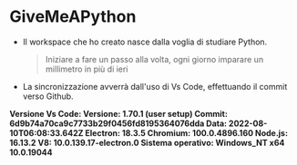 # GiveMeAPython

- Il workspace che ho creato nasce dalla voglia di studiare Python.
	> Iniziare a fare un passo alla volta, ogni giorno imparare un millimetro  in più di ieri

- La sincronizzazione avverrà dall'uso di Vs Code, effettuando il commit verso Github.

**Versione Vs Code: 
Versione: 1.70.1 (user setup)
Commit: 6d9b74a70ca9c7733b29f0456fd8195364076dda
Data: 2022-08-10T06:08:33.642Z
Electron: 18.3.5
Chromium: 100.0.4896.160
Node.js: 16.13.2
V8: 10.0.139.17-electron.0
Sistema operativo: Windows_NT x64 10.0.19044**
